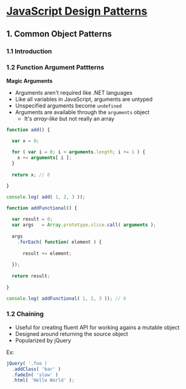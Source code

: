 # [JavaScript Design Patterns](http://www.pluralsight.com/courses/javascript-design-patterns)

## 1. Common Object Patterns

### 1.1 Introduction

### 1.2 Function Argument Pattterns

**Magic Arguments**

- Arguments aren't required like .NET languages
- Like all variables in JavaScript, arguments are untyped
- Unspecified arguments become `undefined`
- Arguments are available through the `arguments` object
  - It's *array-like* but not really an array
  
```js
function add() {

  var x = 0;
  
  for ( var i = 0; i < arguments.length; i += 1 ) {
    x += arguments[ i ];
  }
  
  return x; // 6

}

console.log( add( 1, 2, 3 ));

function addFunctional() {
  
  var result = 0;
  var args   = Array.prototype.slice.call( arguments );
  
  args
    .forEach( function( element ) {
    
      result += element;
    
  });
  
  return result;
  
}

console.log( addFunctional( 1, 2, 3 )); // 6
```

### 1.2 Chaining

- Useful for creating fluent API for working agains a mutable object
- Designed around returning the source object
- Popularized by jQuery

Ex:

```js
jQuery( '.foo )
  .addClass( 'bar' )
  .fadeIn( 'slow' )
  .html( 'Hello World' );
```

